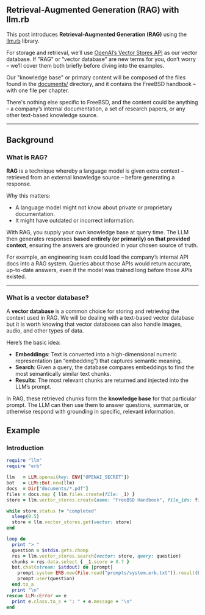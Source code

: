 ## Retrieval-Augmented Generation (RAG) with llm.rb

This post introduces **Retrieval-Augmented Generation (RAG)**
using the [llm.rb](https://github.com/llmrb/llm) library.

For storage and retrieval, we’ll use [OpenAI’s Vector Stores API]()
as our vector database. If "RAG" or “vector database” are new terms
for you, don’t worry &ndash; we’ll cover them both briefly before
diving into the examples.

Our "knowledge base" or primary content will be composed of
the files found in the
[documents/](documents/)
directory, and it contains the FreeBSD handbook &ndash;
with one file per chapter.

There's nothing else specific to FreeBSD, and the content could
be anything &ndash; a company’s internal documentation, a set of
research papers, or any other text-based knowledge source.

---

## Background

### What is RAG?

**RAG** is a technique whereby a language model is given
extra context &ndash; retrieved from an external knowledge
source &ndash; before generating a response.

Why this matters:
- A language model might not know about private or proprietary documentation.
- It might have outdated or incorrect information.

With RAG, you supply your own knowledge base at query time.
The LLM then generates responses **based entirely (or primarily)
on that provided context**, ensuring the answers are grounded in your
chosen source of truth.

For example, an engineering team could load the company’s internal
API docs into a RAG system. Queries about those APIs would return
accurate, up-to-date answers, even if the model was trained long
before those APIs existed.

---

### What is a vector database?

A **vector database** is a common choice for storing and retrieving
the context used in RAG. We will be dealing with a text-based vector
database but it is worth knowing that vector databases can also
handle images, audio, and other types of data.

Here’s the basic idea:
- **Embeddings**: Text is converted into a high-dimensional numeric
                  representation (an “embedding”) that captures
                  semantic meaning.
- **Search**: Given a query, the database compares embeddings to
              find the most semantically similar text chunks.
- **Results**: The most relevant chunks are returned and injected
               into the LLM’s prompt.

In RAG, these retrieved chunks form the **knowledge base** for that
particular prompt. The LLM can then use them to answer questions,
summarize, or otherwise respond with grounding in specific,
relevant information.

## Example

### Introduction


```ruby
require "llm"
require "erb"

llm   = LLM.openai(key: ENV["OPENAI_SECRET"])
bot   = LLM::Bot.new(llm)
docs  = Dir["documents/*.pdf"]
files = docs.map { llm.files.create(file: _1) }
store = llm.vector_stores.create(name: "FreeBSD Handbook", file_ids: files.map(&:id))

while store.status != "completed"
  sleep(0.5)
  store = llm.vector_stores.get(vector: store)
end

loop do
  print "> "
  question = $stdin.gets.chomp
  res = llm.vector_stores.search(vector: store, query: question)
  chunks = res.data.select { _1.score > 0.7 }
  bot.chat(stream: $stdout) do |prompt|
    prompt.system ERB.new(File.read("prompts/system.erb.txt")).result(binding)
    prompt.user(question)
  end.to_a
  print "\n"
rescue LLM::Error => e
  print e.class.to_s + ": " + e.message + "\n"
end
```